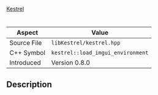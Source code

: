 [Kestrel](index.md)
# 
| Aspect | Value |
| --- | --- |
| Source File | `libKestrel/kestrel.hpp` |
| C++ Symbol | `kestrel::load_imgui_environment` |
| Introduced | Version 0.8.0 |
## Description
